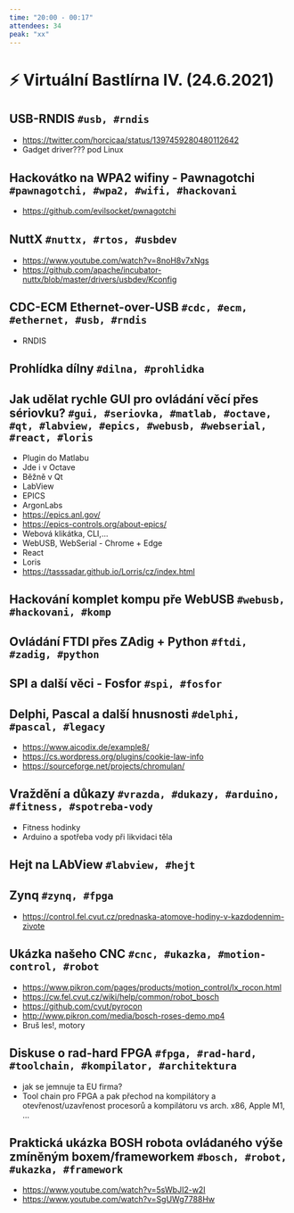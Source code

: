 ```yaml
---
time: "20:00 - 00:17"
attendees: 34
peak: "xx"
---
```

# ⚡ Virtuální Bastlírna IV. (24.6.2021)

## USB-RNDIS `#usb, #rndis`
- https://twitter.com/horcicaa/status/1397459280480112642
- Gadget driver??? pod Linux

## Hackovátko na WPA2 wifiny - Pawnagotchi `#pawnagotchi, #wpa2, #wifi, #hackovani`
- https://github.com/evilsocket/pwnagotchi

## NuttX `#nuttx, #rtos, #usbdev`
- https://www.youtube.com/watch?v=8noH8v7xNgs
- https://github.com/apache/incubator-nuttx/blob/master/drivers/usbdev/Kconfig

## CDC-ECM Ethernet-over-USB `#cdc, #ecm, #ethernet, #usb, #rndis`
- RNDIS

## Prohlídka dílny `#dilna, #prohlidka`

## Jak udělat rychle GUI pro ovládání věcí přes sériovku? `#gui, #seriovka, #matlab, #octave, #qt, #labview, #epics, #webusb, #webserial, #react, #loris`
- Plugin do Matlabu
- Jde i v Octave
- Běžně v Qt
- LabView
- EPICS
- ArgonLabs
- https://epics.anl.gov/
- https://epics-controls.org/about-epics/
- Webová klikátka, CLI,...
- WebUSB, WebSerial - Chrome + Edge
- React
- Loris
- https://tasssadar.github.io/Lorris/cz/index.html

## Hackování komplet kompu pře WebUSB `#webusb, #hackovani, #komp`

## Ovládání FTDI přes ZAdig + Python `#ftdi, #zadig, #python`

## SPI a další věci - Fosfor `#spi, #fosfor`

## Delphi, Pascal a další hnusnosti `#delphi, #pascal, #legacy`
- https://www.aicodix.de/example8/
- https://cs.wordpress.org/plugins/cookie-law-info
- https://sourceforge.net/projects/chromulan/

## Vraždění a důkazy `#vrazda, #dukazy, #arduino, #fitness, #spotreba-vody`
- Fitness hodinky
- Arduino a spotřeba vody při likvidaci těla

## Hejt na LAbView `#labview, #hejt`

## Zynq `#zynq, #fpga`
- https://control.fel.cvut.cz/prednaska-atomove-hodiny-v-kazdodennim-zivote

## Ukázka našeho CNC `#cnc, #ukazka, #motion-control, #robot`
- https://www.pikron.com/pages/products/motion_control/lx_rocon.html
- https://cw.fel.cvut.cz/wiki/help/common/robot_bosch
- https://github.com/cvut/pyrocon
- http://www.pikron.com/media/bosch-roses-demo.mp4
- Bruš les!, motory

## Diskuse o rad-hard FPGA `#fpga, #rad-hard, #toolchain, #kompilator, #architektura`
- jak se jemnuje ta EU firma?
- Tool chain pro FPGA a pak přechod na kompilátory a otevřenost/uzavřenost procesorů a kompilátoru vs arch. x86, Apple M1, …

## Praktická ukázka BOSH robota ovládaného výše zmíněným boxem/frameworkem `#bosch, #robot, #ukazka, #framework`
- https://www.youtube.com/watch?v=5sWbJI2-w2I
- https://www.youtube.com/watch?v=SgUWg7788Hw
